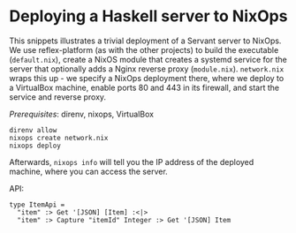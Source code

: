 # Deploying a Haskell server to NixOps

This snippets illustrates a trivial deployment of a Servant server to NixOps. We
use reflex-platform (as with the other projects) to build the executable
(`default.nix`), create a NixOS module that creates a systemd service for the
server that optionally adds a Nginx reverse proxy (`module.nix`). `network.nix`
wraps this up - we specify a NixOps deployment there, where we deploy to a
VirtualBox machine, enable ports 80 and 443 in its firewall, and start the
service and reverse proxy.

*Prerequisites*: direnv, nixops, VirtualBox

```
direnv allow
nixops create network.nix
nixops deploy
```

Afterwards, `nixops info` will tell you the IP address of the deployed machine,
where you can access the server.

API:
```
type ItemApi =
  "item" :> Get '[JSON] [Item] :<|>
  "item" :> Capture "itemId" Integer :> Get '[JSON] Item
```
